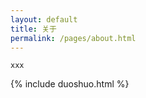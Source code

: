 ```yaml
---
layout: default
title: 关于
permalink: /pages/about.html
---
```


<div class="home">

	xxx

</div>


<div>
{% include duoshuo.html %}
</div>

